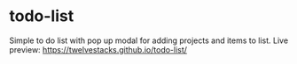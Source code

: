 # todo-list
Simple to do list with pop up modal for adding projects and items to list.
Live preview: https://twelvestacks.github.io/todo-list/
